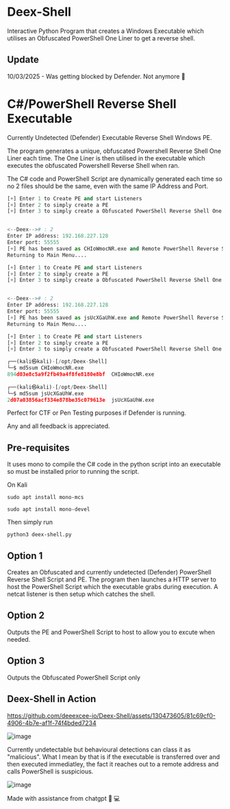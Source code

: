 # Deex-Shell
Interactive Python Program that creates a Windows Executable which utilises an Obfuscated PowerShell One Liner to get a reverse shell. 
## Update
10/03/2025 - Was getting blocked by Defender. Not anymore 🤡

# C#/PowerShell Reverse Shell Executable
Currently Undetected (Defender) Executable Reverse Shell Windows PE. 

The program generates a unique, obfuscated Powershell Reverse Shell One Liner each time.
The One Liner is then utilised in the executable which executes the obfuscated Powershell Reverse Shell when ran. 

The C# code and PowerShell Script are dynamically generated each time so no 2 files should be the same, even with the same IP Address and Port.
```python
[+] Enter 1 to Create PE and start Listeners
[+] Enter 2 to simply create a PE
[+] Enter 3 to simply create a Obfuscated PowerShell Reverse Shell One Liner


<--Deex--># : 2
Enter IP address: 192.168.227.128
Enter port: 55555
[+] PE has been saved as CHIoWmocNR.exe and Remote PowerShell Reverse Shell Script has been saved as maDWQUYjzg in the current directory
Returning to Main Menu....

[+] Enter 1 to Create PE and start Listeners
[+] Enter 2 to simply create a PE
[+] Enter 3 to simply create a Obfuscated PowerShell Reverse Shell One Liner


<--Deex--># : 2
Enter IP address: 192.168.227.128
Enter port: 55555
[+] PE has been saved as jsUcXGaUhW.exe and Remote PowerShell Reverse Shell Script has been saved as KyKzkOlXyV in the current directory
Returning to Main Menu....

[+] Enter 1 to Create PE and start Listeners
[+] Enter 2 to simply create a PE
[+] Enter 3 to simply create a Obfuscated PowerShell Reverse Shell One Liner

┌──(kali㉿kali)-[/opt/Deex-Shell]
└─$ md5sum CHIoWmocNR.exe 
894d03e8c5a9f2fb49a4f8fe8180e8bf  CHIoWmocNR.exe
                                                                                                                                                     
┌──(kali㉿kali)-[/opt/Deex-Shell]
└─$ md5sum jsUcXGaUhW.exe 
2d07a03856acf334e878be35c079613e  jsUcXGaUhW.exe
```

Perfect for CTF or Pen Testing purposes if Defender is running. 

Any and all feedback is appreciated. 

## Pre-requisites

It uses mono to compile the C# code in the python script into an executable so must be installed prior to running the script. 

On Kali
```
sudo apt install mono-mcs

sudo apt install mono-devel
```

Then simply run 
```
python3 deex-shell.py
```
## Option 1

Creates an Obfuscated and currently undetected (Defender) PowerShell Reverse Shell Script and PE. The program then launches a HTTP server to host the PowerShell Script which the executable grabs during execution. A netcat listener is then setup which catches the shell. 

## Option 2

Outputs the PE and PowerShell Script to host to allow you to excute when needed.

## Option 3 

Outputs the Obfuscated PowerShell Script only

## Deex-Shell in Action

https://github.com/deeexcee-io/Deex-Shell/assets/130473605/81c69cf0-4906-4b7e-af1f-74f4bded7234



![image](https://github.com/deeexcee-io/Deex-Shell/assets/130473605/528d5efe-282e-4fea-b2b7-a019f9b5ab54)

 
Currently undetectable but behavioural detections can class it as "malicious". What I mean by that is if the executable is transferred over and then executed immediatley, the fact it reaches out to a remote address and calls PowerShell is suspicious.

![image](https://github.com/deeexcee-io/Deex-Shell/assets/130473605/b58ca73a-864c-4f20-b118-cb4c44625f4e)

Made with assistance from chatgpt 🧠 💻




